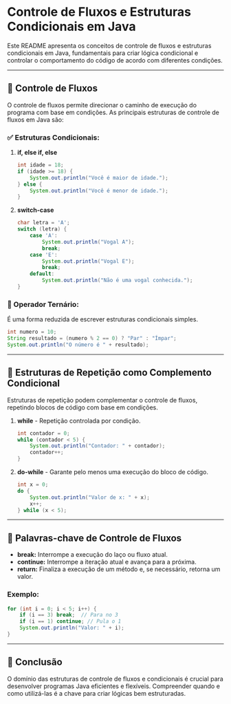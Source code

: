 # Controle de Fluxos e Estruturas Condicionais em Java

Este README apresenta os conceitos de controle de fluxos e estruturas condicionais em Java, fundamentais para criar lógica condicional e controlar o comportamento do código de acordo com diferentes condições.

---

## 🔹 Controle de Fluxos
O controle de fluxos permite direcionar o caminho de execução do programa com base em condições. As principais estruturas de controle de fluxos em Java são:

### ✅ Estruturas Condicionais:
1. **if, else if, else**
   ```java
   int idade = 18;
   if (idade >= 18) {
       System.out.println("Você é maior de idade.");
   } else {
       System.out.println("Você é menor de idade.");
   }
   ```

2. **switch-case**
   ```java
   char letra = 'A';
   switch (letra) {
       case 'A':
           System.out.println("Vogal A");
           break;
       case 'E':
           System.out.println("Vogal E");
           break;
       default:
           System.out.println("Não é uma vogal conhecida.");
   }
   ```

### 🔹 Operador Ternário:
É uma forma reduzida de escrever estruturas condicionais simples.
```java
int numero = 10;
String resultado = (numero % 2 == 0) ? "Par" : "Ímpar";
System.out.println("O número é " + resultado);
```

---

## 🔹 Estruturas de Repetição como Complemento Condicional
Estruturas de repetição podem complementar o controle de fluxos, repetindo blocos de código com base em condições.

1. **while** - Repetição controlada por condição.
   ```java
   int contador = 0;
   while (contador < 5) {
       System.out.println("Contador: " + contador);
       contador++;
   }
   ```

2. **do-while** - Garante pelo menos uma execução do bloco de código.
   ```java
   int x = 0;
   do {
       System.out.println("Valor de x: " + x);
       x++;
   } while (x < 5);
   ```

---

## 🔹 Palavras-chave de Controle de Fluxos
- **break:** Interrompe a execução do laço ou fluxo atual.
- **continue:** Interrompe a iteração atual e avança para a próxima.
- **return:** Finaliza a execução de um método e, se necessário, retorna um valor.

### Exemplo:
```java
for (int i = 0; i < 5; i++) {
    if (i == 3) break;  // Para no 3
    if (i == 1) continue; // Pula o 1
    System.out.println("Valor: " + i);
}
```

---

## 🔹 Conclusão
O domínio das estruturas de controle de fluxos e condicionais é crucial para desenvolver programas Java eficientes e flexíveis. Compreender quando e como utilizá-las é a chave para criar lógicas bem estruturadas.
